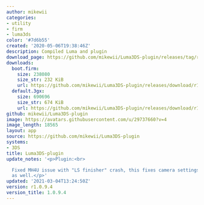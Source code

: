 ```yaml
---
author: mikewii
categories:
- utility
- firm
- luma3ds
color: '#7d6b55'
created: '2020-05-06T19:38:46Z'
description: Compiled Luma and plugin
download_page: https://github.com/mikewii/Luma3DS-plugin/releases/tag/r1.0.9.4
downloads:
  boot.firm:
    size: 238080
    size_str: 232 KiB
    url: https://github.com/mikewii/Luma3DS-plugin/releases/download/r1.0.9.4/boot.firm
  default.3gx:
    size: 690696
    size_str: 674 KiB
    url: https://github.com/mikewii/Luma3DS-plugin/releases/download/r1.0.9.4/default.3gx
github: mikewii/Luma3DS-plugin
image: https://avatars.githubusercontent.com/u/29737660?v=4
image_length: 18565
layout: app
source: https://github.com/mikewii/Luma3DS-plugin
systems:
- 3DS
title: Luma3DS-plugin
update_notes: '<p>Plugin:<br>

  Fixed MH4U issue with "LS finisher" crash, this fixes camera settings for USA version
  as well.</p>'
updated: '2021-03-04T13:24:50Z'
version: r1.0.9.4
version_title: 1.0.9.4
---
```

